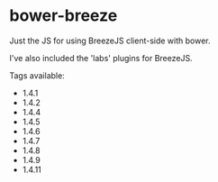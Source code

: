 bower-breeze
============

Just the JS for using BreezeJS client-side with bower.

I've also included the 'labs' plugins for BreezeJS.

Tags available:
 - 1.4.1
 - 1.4.2
 - 1.4.4
 - 1.4.5
 - 1.4.6
 - 1.4.7
 - 1.4.8
 - 1.4.9
 - 1.4.11